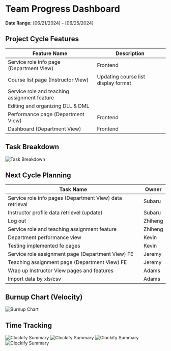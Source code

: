 # Team Progress Dashboard

**Date Range:** [06/21/2024] - [06/25/2024]

## Project Cycle Features

| Feature Name        | Description                                   |
| -------------------- | --------------------------------------------- |
| Service role info page  (Department View)      |    Frontend                                 | 
| Course list page  (Instructor View)      |    Updating course list display format                                 | 
| Service role and teaching assignment feature       |     |                                             |
| Editing and organizing DLL & DML        |                                               |
| Performance page (Department View)     |    Frontend                                 | 
| Dashboard (Department View)      |    Frontend                                 | 


## Task Breakdown

![Task Breakdown](https://github.com/UBCO-COSC499-Summer-2024/team-6-capstone-team_6ix/blob/dashboard/docs/weekly%20logs/Dashboards/task%20breakdown/COSC499_taskbreakdown_W7C1.png)

## Next Cycle Planning

| Task Name             | Owner         | 
| ----------------------- | -------------- | 
| Service role info pages (Department View) data retrieval     | Subaru |
| Instructor profile data retrievel (update)     | Subaru |
| Log out       | Zhiheng |
| Service role and teaching assignment feature       | Zhiheng |
| Department performance view       | Kevin |
| Testing implemented fe pages       | Kevin |
| Service role assignment page (Department View) FE     | Jeremy | 
| Teaching assignment page (Department View) FE     | Jeremy | 
| Wrap up Instructor View pages and features        | Adams | 
| Import data by xls/csv        | Adams | 

## Burnup Chart (Velocity)

![Burnup Chart](https://github.com/UBCO-COSC499-Summer-2024/team-6-capstone-team_6ix/blob/dashboard/docs/weekly%20logs/Dashboards/burn%20up%20charts/burnup_June_21.png)

## Time Tracking

![Clockify Summary](https://github.com/UBCO-COSC499-Summer-2024/team-6-capstone-team_6ix/blob/dashboard/docs/weekly%20logs/Dashboards/Clockify%20images/Clockify_June_26_1.png)
![Clockify Summary](https://github.com/UBCO-COSC499-Summer-2024/team-6-capstone-team_6ix/blob/dashboard/docs/weekly%20logs/Dashboards/Clockify%20images/Clockify_June_26_2.png)
![Clockify Summary](https://github.com/UBCO-COSC499-Summer-2024/team-6-capstone-team_6ix/blob/dashboard/docs/weekly%20logs/Dashboards/Clockify%20images/Clockify_June_26_3.png)
![Clockify Summary](https://github.com/UBCO-COSC499-Summer-2024/team-6-capstone-team_6ix/blob/dashboard/docs/weekly%20logs/Dashboards/Clockify%20images/Clockify_June_26_4.png)

